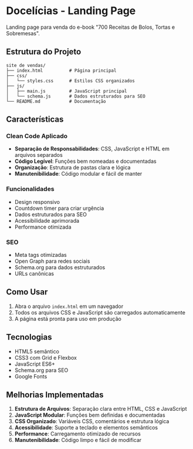# Docelícias - Landing Page

Landing page para venda do e-book "700 Receitas de Bolos, Tortas e Sobremesas".

## Estrutura do Projeto

```
site de vendas/
├── index.html          # Página principal
├── css/
│   └── styles.css      # Estilos CSS organizados
├── js/
│   ├── main.js         # JavaScript principal
│   └── schema.js       # Dados estruturados para SEO
└── README.md           # Documentação
```

## Características

### Clean Code Aplicado

- **Separação de Responsabilidades**: CSS, JavaScript e HTML em arquivos separados
- **Código Legível**: Funções bem nomeadas e documentadas
- **Organização**: Estrutura de pastas clara e lógica
- **Manutenibilidade**: Código modular e fácil de manter

### Funcionalidades

- Design responsivo
- Countdown timer para criar urgência
- Dados estruturados para SEO
- Acessibilidade aprimorada
- Performance otimizada

### SEO

- Meta tags otimizadas
- Open Graph para redes sociais
- Schema.org para dados estruturados
- URLs canônicas

## Como Usar

1. Abra o arquivo `index.html` em um navegador
2. Todos os arquivos CSS e JavaScript são carregados automaticamente
3. A página está pronta para uso em produção

## Tecnologias

- HTML5 semântico
- CSS3 com Grid e Flexbox
- JavaScript ES6+
- Schema.org para SEO
- Google Fonts

## Melhorias Implementadas

1. **Estrutura de Arquivos**: Separação clara entre HTML, CSS e JavaScript
2. **JavaScript Modular**: Funções bem definidas e documentadas
3. **CSS Organizado**: Variáveis CSS, comentários e estrutura lógica
4. **Acessibilidade**: Suporte a teclado e elementos semânticos
5. **Performance**: Carregamento otimizado de recursos
6. **Manutenibilidade**: Código limpo e fácil de modificar